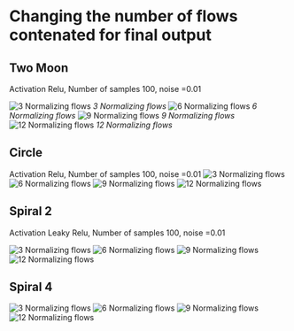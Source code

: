 # Changing the number of flows contenated for final output

## Two Moon

Activation Relu, Number of samples 100, noise =0.01

![3 Normalizing flows](../allOutputs/twomoons/actrelu/nS1/nT1/interDim256/inputS100/inputN0.01/nof3/image.png "3 Normalizing flows")
*3 Normalizing flows*
![6 Normalizing flows](../allOutputs/twomoons/actrelu/nS1/nT1/interDim256/inputS100/inputN0.01/nof6/image.png)
*6 Normalizing flows*
![9 Normalizing flows](../allOutputs/twomoons/actrelu/nS1/nT1/interDim256/inputS100/inputN0.01/nof9/image.png)
*9 Normalizing flows*
![12 Normalizing flows](../allOutputs/twomoons/actrelu/nS1/nT1/interDim256/inputS100/inputN0.01/nof12/image.png)
*12 Normalizing flows*

## Circle
Activation Relu, Number of samples 100, noise =0.01
![3 Normalizing flows](../allOutputs/circles/actrelu/nS1/nT1/interDim256/inputS100/inputN0.01/nof3/image.png)
![6 Normalizing flows](../allOutputs/circles/actrelu/nS1/nT1/interDim256/inputS100/inputN0.01/nof6/image.png)
![9 Normalizing flows](../allOutputs/circles/actrelu/nS1/nT1/interDim256/inputS100/inputN0.01/nof9/image.png)
![12 Normalizing flows](../allOutputs/circles/actrelu/nS1/nT1/interDim256/inputS100/inputN0.01/nof12/image.png)

## Spiral 2
Activation Leaky Relu, Number of samples 100, noise =0.01

![3 Normalizing flows](../allOutputs/spiral2/actrelu/nS1/nT1/interDim256/inputS100/inputN0.01/nof3/image.png)
![6 Normalizing flows](../allOutputs/spiral2/actrelu/nS1/nT1/interDim256/inputS100/inputN0.01/nof6/image.png)
![9 Normalizing flows](../allOutputs/spiral2/actrelu/nS1/nT1/interDim256/inputS100/inputN0.01/nof9/image.png)
![12 Normalizing flows](../allOutputs/spiral2/actrelu/nS1/nT1/interDim256/inputS100/inputN0.01/nof12/image.png)

## Spiral 4
![3 Normalizing flows](../allOutputs/spiral4/actrelu/nS1/nT1/interDim256/inputS100/inputN0.01/nof3/image.png)
![6 Normalizing flows](../allOutputs/spiral4/actrelu/nS1/nT1/interDim256/inputS100/inputN0.01/nof6/image.png)
![9 Normalizing flows](../allOutputs/spiral4/actrelu/nS1/nT1/interDim256/inputS100/inputN0.01/nof9/image.png)
![12 Normalizing flows](../allOutputs/spiral4/actrelu/nS1/nT1/interDim256/inputS100/inputN0.01/nof12/image.png)

